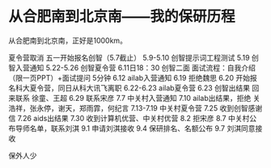 # 从合肥南到北京南——我的保研历程
从合肥南到北京南，正好是1000km。

夏令营取消
五一开始报名创智（5.7截止）
5.9-5.10 创智提示词工程测试
5.19 创智入营通知
5.22-5.26 创智夏令营
6.11日18：30 创智二面  面试流程：自我介绍（限一页PPT）+面试提问 5分钟
6.12 ailab入营通知
6.19 拒绝魏思
6.20 开始报名科大夏令营，同日从科大讯飞离职
6.22-6.23 ailab夏令营
6.23 创智出结果
回来联系 徐童、王超
6.29 联系宋彦
7.7 中关村入营通知
7.10 ailab出结果，拒绝
关浩祥，张永停，谢天，郑雨霏，何纪言
7.13-7.19 中关村夏令营
7.25 收到创智感谢信
7.26 aids出结果
7.30 收到计算机优营、中关村优营
8.2 拒宋彦
8.7 中关村公布导师名单，联系刘淇
9.1 申请刘淇接收
9.4 保研排名、名额公布
9.7 刘淇同意接收

保外人少